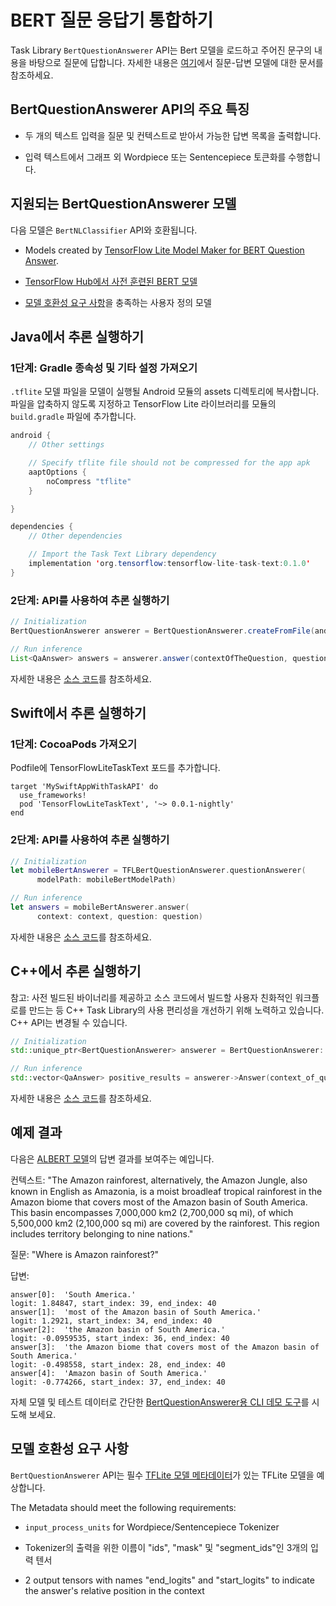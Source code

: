 # BERT 질문 응답기 통합하기

Task Library `BertQuestionAnswerer` API는 Bert 모델을 로드하고 주어진 문구의 내용을 바탕으로 질문에 답합니다. 자세한 내용은 <a href="../../models/bert_qa/overview.md">여기</a>에서 질문-답변 모델에 대한 문서를 참조하세요.

## BertQuestionAnswerer API의 주요 특징

- 두 개의 텍스트 입력을 질문 및 컨텍스트로 받아서 가능한 답변 목록을 출력합니다.

- 입력 텍스트에서 그래프 외 Wordpiece 또는 Sentencepiece 토큰화를 수행합니다.

## 지원되는 BertQuestionAnswerer 모델

다음 모델은 `BertNLClassifier` API와 호환됩니다.

- Models created by [TensorFlow Lite Model Maker for BERT Question Answer](https://www.tensorflow.org/lite/tutorials/model_maker_question_answer).

- [TensorFlow Hub에서 사전 훈련된 BERT 모델](https://tfhub.dev/tensorflow/collections/lite/task-library/bert-question-answerer/1)

- [모델 호환성 요구 사항](#model-compatibility-requirements)을 충족하는 사용자 정의 모델

## Java에서 추론 실행하기

### 1단계: Gradle 종속성 및 기타 설정 가져오기

`.tflite` 모델 파일을 모델이 실행될 Android 모듈의 assets 디렉토리에 복사합니다. 파일을 압축하지 않도록 지정하고 TensorFlow Lite 라이브러리를 모듈의 `build.gradle` 파일에 추가합니다.

```java
android {
    // Other settings

    // Specify tflite file should not be compressed for the app apk
    aaptOptions {
        noCompress "tflite"
    }

}

dependencies {
    // Other dependencies

    // Import the Task Text Library dependency
    implementation 'org.tensorflow:tensorflow-lite-task-text:0.1.0'
}
```

### 2단계: API를 사용하여 추론 실행하기

```java
// Initialization
BertQuestionAnswerer answerer = BertQuestionAnswerer.createFromFile(androidContext, modelFile);

// Run inference
List<QaAnswer> answers = answerer.answer(contextOfTheQuestion, questionToAsk);
```

자세한 내용은 [소스 코드](https://github.com/tensorflow/tflite-support/blob/master/tensorflow_lite_support/java/src/java/org/tensorflow/lite/task/text/qa/BertQuestionAnswerer.java)를 참조하세요.

## Swift에서 추론 실행하기

### 1단계: CocoaPods 가져오기

Podfile에 TensorFlowLiteTaskText 포드를 추가합니다.

```
target 'MySwiftAppWithTaskAPI' do
  use_frameworks!
  pod 'TensorFlowLiteTaskText', '~> 0.0.1-nightly'
end
```

### 2단계: API를 사용하여 추론 실행하기

```swift
// Initialization
let mobileBertAnswerer = TFLBertQuestionAnswerer.questionAnswerer(
      modelPath: mobileBertModelPath)

// Run inference
let answers = mobileBertAnswerer.answer(
      context: context, question: question)
```

자세한 내용은 [소스 코드](https://github.com/tensorflow/tflite-support/blob/master/tensorflow_lite_support/ios/task/text/qa/Sources/TFLBertQuestionAnswerer.h)를 참조하세요.

## C++에서 추론 실행하기

참고: 사전 빌드된 바이너리를 제공하고 소스 코드에서 빌드할 사용자 친화적인 워크플로를 만드는 등 C++ Task Library의 사용 편리성을 개선하기 위해 노력하고 있습니다. C++ API는 변경될 수 있습니다.

```c++
// Initialization
std::unique_ptr<BertQuestionAnswerer> answerer = BertQuestionAnswerer::CreateFromFile(model_file).value();

// Run inference
std::vector<QaAnswer> positive_results = answerer->Answer(context_of_question, question_to_ask);
```

자세한 내용은 [소스 코드](https://github.com/tensorflow/tflite-support/blob/master/tensorflow_lite_support/cc/task/text/qa/bert_question_answerer.h)를 참조하세요.

## 예제 결과

다음은 [ALBERT 모델](https://tfhub.dev/tensorflow/lite-model/albert_lite_base/squadv1/1)의 답변 결과를 보여주는 예입니다.

컨텍스트: "The Amazon rainforest, alternatively, the Amazon Jungle, also known in English as Amazonia, is a moist broadleaf tropical rainforest in the Amazon biome that covers most of the Amazon basin of South America. This basin encompasses 7,000,000 km2 (2,700,000 sq mi), of which 5,500,000 km2 (2,100,000 sq mi) are covered by the rainforest. This region includes territory belonging to nine nations."

질문: "Where is Amazon rainforest?"

답변:

```
answer[0]:  'South America.'
logit: 1.84847, start_index: 39, end_index: 40
answer[1]:  'most of the Amazon basin of South America.'
logit: 1.2921, start_index: 34, end_index: 40
answer[2]:  'the Amazon basin of South America.'
logit: -0.0959535, start_index: 36, end_index: 40
answer[3]:  'the Amazon biome that covers most of the Amazon basin of South America.'
logit: -0.498558, start_index: 28, end_index: 40
answer[4]:  'Amazon basin of South America.'
logit: -0.774266, start_index: 37, end_index: 40

```

자체 모델 및 테스트 데이터로 간단한 [BertQuestionAnswerer용 CLI 데모 도구](https://github.com/tensorflow/tflite-support/blob/master/tensorflow_lite_support/examples/task/text/desktop/README.md#bert-question-answerer)를 시도해 보세요.

## 모델 호환성 요구 사항

`BertQuestionAnswerer` API는 필수 [TFLite 모델 메타데이터](../../convert/metadata.md)가 있는 TFLite 모델을 예상합니다.

The Metadata should meet the following requirements:

- `input_process_units` for Wordpiece/Sentencepiece Tokenizer

- Tokenizer의 출력을 위한 이름이 "ids", "mask" 및 "segment_ids"인 3개의 입력 텐서

- 2 output tensors with names "end_logits" and "start_logits" to indicate the answer's relative position in the context
